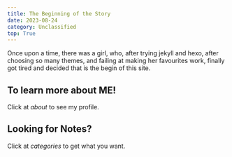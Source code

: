 ```yaml
---
title: The Beginning of the Story
date: 2023-08-24
category: Unclassified
top: True
---
```

Once upon a time, there was a girl, who, after trying jekyll and hexo, after choosing so many themes, and failing at making her favourites work, finally got tired and decided that is the begin of this site.
## To learn more about ME!
Click at _about_ to see my profile.

## Looking for Notes?
Click at _categories_ to get what you want.